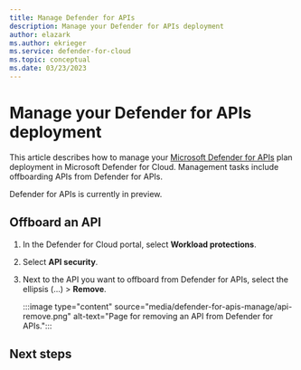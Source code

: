 ```yaml
---
title: Manage Defender for APIs
description: Manage your Defender for APIs deployment
author: elazark
ms.author: ekrieger
ms.service: defender-for-cloud
ms.topic: conceptual
ms.date: 03/23/2023
---
```

# Manage your Defender for APIs deployment

This article describes how to manage your [Microsoft Defender for APIs](defender-for-apis-introduction.md) plan deployment in Microsoft Defender for Cloud. Management tasks include offboarding APIs from Defender for APIs.

Defender for APIs is currently in preview.


## Offboard an API

1. In the Defender for Cloud portal, select **Workload protections**.
1. Select **API security**.
1. Next to the API you want to offboard from Defender for APIs, select the ellipsis (...) > **Remove**. 

    :::image type="content" source="media/defender-for-apis-manage/api-remove.png" alt-text="Page for removing an API from Defender for APIs.":::


## Next steps



